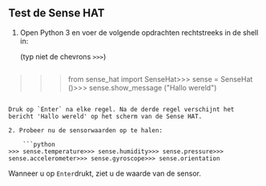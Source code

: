 ## Test de Sense HAT

1. Open Python 3 en voer de volgende opdrachten rechtstreeks in de shell in:
    
    (typ niet de chevrons `>>>`)
    
    ```python
>>> from sense_hat import SenseHat>>> sense = SenseHat ()>>> sense.show_message ("Hallo wereld")
```

Druk op `Enter` na elke regel. Na de derde regel verschijnt het bericht 'Hallo wereld' op het scherm van de Sense HAT.

2. Probeer nu de sensorwaarden op te halen:
    
    ```python
>>> sense.temperature>>> sense.humidity>>> sense.pressure>>> sense.accelerometer>>> sense.gyroscope>>> sense.orientation
```

Wanneer u op `Enter`drukt, ziet u de waarde van de sensor.